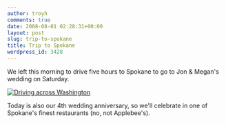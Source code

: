```yaml
---
author: troyh
comments: true
date: 2008-08-01 02:28:31+00:00
layout: post
slug: trip-to-spokane
title: Trip to Spokane
wordpress_id: 3428
---
```


We left this morning to drive five hours to Spokane to go to Jon & Megan's wedding on Saturday.

[![Driving across Washington](http://farm4.static.flickr.com/3250/2730701472_e203ec2eda.jpg)](http://www.flickr.com/photos/troyh/2730701472/)

Today is also our 4th wedding anniversary, so we'll celebrate in one of Spokane's finest restaurants (no, not Applebee's).

